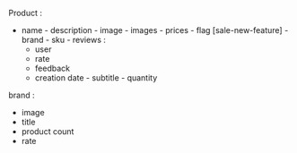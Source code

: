 Product :
   - name 
    - description
    - image
    - images
    - prices
    - flag [sale-new-feature]
    - brand
    - sku
    - reviews :
        - user
        - rate
        - feedback
        - creation date
    - subtitle
    - quantity


brand :
- image
- title
- product count
- rate 